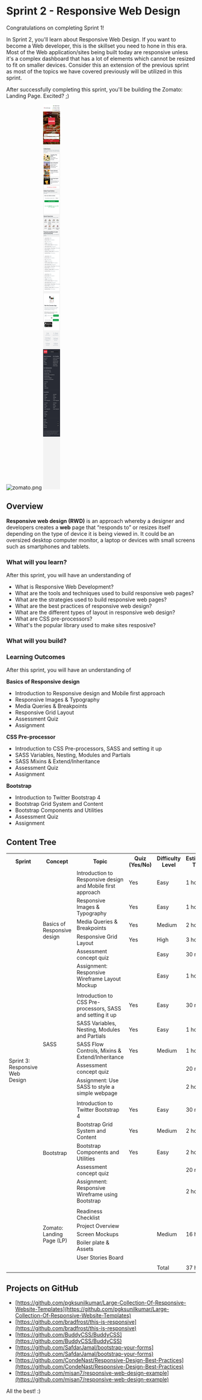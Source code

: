 # Sprint 2 - Responsive Web Design

Congratulations on completing Sprint 1!

In Sprint 2, you'll learn about Responsive Web Design. If you want to become a Web developer, this is the skillset you need to hone in this era. Most of the Web application/sites being built today are responsive unless it's a complex dashboard that has a lot of elements which cannot be resized to fit on smaller devices. Consider this an extension of the previous sprint as most of the topics we have covered previously will be utilized in this sprint.

After successfully completing this sprint, you'll be building the Zomato: Landing Page. Excited? ;)

![zomato.png](./zomato/zomato.png)
![zomato.png](./zomato/zomato-mob.png)

## Overview

**Responsive web design (RWD)** is an approach whereby a designer and developers creates a **web** page that “responds to” or resizes itself depending on the type of device it is being viewed in. It could be an oversized desktop computer monitor, a laptop or devices with small screens such as smartphones and tablets.

### What will you learn?

After this sprint, you will have an understanding of

- What is Responsive Web Development?
- What are the tools and techniques used to build responsive web pages?
- What are the strategies used to build responsive web pages?
- What are the best practices of responsive web design?
- What are the different types of layout in responsive web design?
- What are CSS pre-processors?
- What's the popular library used to make sites resposive?

### What will you build?

### Learning Outcomes

After this sprint, you will have an understanding of

**Basics of Responsive design**

- Introduction to Responsive design and Mobile first approach
- Responsive Images & Typography
- Media Queries & Breakpoints
- Responsive Grid Layout
- Assessment Quiz
- Assignment

**CSS Pre-processor**

- Introduction to CSS Pre-processors, SASS and setting it up
- SASS Variables, Nesting, Modules and Partials
- SASS Mixins & Extend/Inheritance
- Assessment Quiz
- Assignment

**Bootstrap**

- Introduction to Twitter Bootstrap 4
- Bootstrap Grid System and Content
- Bootstrap Components and Utilities
- Assessment Quiz
- Assignment

## Content Tree

<table>
<tr>
<th>Sprint</th>
<th>Concept</th>
<th>Topic</th>
<th>Quiz (Yes/No)</th>
<th>Difficulty Level</th>
<th>Estimated Time</th>
</tr>
<tr>
<td  rowspan="50">Sprint 3: Responsive Web Design</td>
<td  rowspan="7">Basics of Responsive design</td>
<td>Introduction to Responsive design and Mobile first approach</td>
<td>Yes</td>
<td>Easy</td>
<td>1 hour</td>
</tr>
<tr>
<td>Responsive Images & Typography</td>
<td>Yes</td>
<td>Easy</td>
<td>1 hour</td>
</tr>
<tr>
<td>Media Queries & Breakpoints</td>
<td>Yes</td>
<td>Medium</td>
<td>2 hour</td>
</tr>
<tr>
<td>Responsive Grid Layout</td>
<td>Yes</td>
<td>High</td>
<td>3 hours</td>
</tr>
<tr>
<td>Assessment concept quiz</td>
<td></td>
<td>Easy</td>
<td>30 mins</td>
</tr>
<tr>
<td>Assignment: Responsive Wireframe Layout Mockup</td>
<td></td>
<td>Easy</td>
<td>1 hour</td>
</tr>
<tr>
<td  colspan="5"></td>
</tr>
<tr>
<td  rowspan="6">SASS</td>
<td>Introduction to CSS Pre-processors, SASS and setting it up</td>
<td>Yes</td>
<td>Easy</td>
<td>30 mins</td>
</tr>
<tr>
<td>SASS Variables, Nesting, Modules and Partials</td>
<td>Yes</td>
<td>Easy</td>
<td>1 hour</td>
</tr>
<tr>
<td>SASS Flow Controls, Mixins & Extend/Inheritance</td>
<td>Yes</td>
<td>Medium</td>
<td>1 hour</td>
</tr>
<tr>
<td>Assessment concept quiz</td>
<td></td>
<td></td>
<td>20 min</td>
</tr>
<tr>
<td>Assignment: Use SASS to style a simple webpage</td>
<td></td>
<td></td>
<td>2 hour</td>
</tr>
<tr>
<tr>
<td  colspan="5"></td>
</tr>
<tr>
<td  rowspan="6">Bootstrap</td>
<td>Introduction to Twitter Bootstrap 4</td>
<td>Yes</td>
<td>Easy</td>
<td>30 mins</td>
</tr>
<tr>
<td>Bootstrap Grid System and Content</td>
<td>Yes</td>
<td>Medium</td>
<td>2 hours</td>
</tr>
<tr>
<td>Bootstrap Components and Utilities</td>
<td>Yes</td>
<td>Easy</td>
<td>2 hours</td>
</tr>
<tr>
<td>Assessment concept quiz</td>
<td></td>
<td></td>
<td>20 min</td>
</tr>
<tr>
<td>Assignment: Responsive Wireframe using Bootstrap</td>
<td></td>
<td></td>
<td>2 hour</td>
</tr>
<tr>
<td  colspan="5"></td>
</tr>
<tr>
<td  rowspan=5">Zomato: Landing Page (LP)</td>
<td>Readiness Checklist</td>
<td  rowspan="5"></td>
<td  rowspan="5">Medium</td>
<td  rowspan="5">16 hours</td>
</tr>
<tr>
<td>Project Overview</td>
</tr>
<tr>
<td>Screen Mockups</td>
</tr>
<tr>
<td>Boiler plate &amp; Assets</td>
</tr>
<tr>
<td>User Stories Board</td>
</tr>
<tr>
<td  colspan="5"></td>
</tr>
<tr>
<td  colspan="3"></td>
<td>Total</td>
<td>37 hours</td>
</tr>
</table>

## Projects on GitHub

- [https://github.com/pgksunilkumar/Large-Collection-Of-Responsive-Website-Templates](https://github.com/pgksunilkumar/Large-Collection-Of-Responsive-Website-Templates)
- [https://github.com/bradfrost/this-is-responsive](https://github.com/bradfrost/this-is-responsive)
- [https://github.com/BuddyCSS/BuddyCSS](https://github.com/BuddyCSS/BuddyCSS)
- [https://github.com/SafdarJamal/bootstrap-your-forms](https://github.com/SafdarJamal/bootstrap-your-forms)
- [https://github.com/CondeNast/Responsive-Design-Best-Practices](https://github.com/CondeNast/Responsive-Design-Best-Practices)
- [https://github.com/misan7/responsive-web-design-example](https://github.com/misan7/responsive-web-design-example)

All the best! :)
